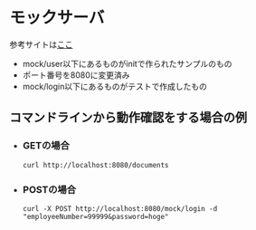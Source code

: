 # モックサーバ

参考サイトは[ここ](https://qiita.com/arenahito/items/75e59b921497f5427b69)

- mock/user以下にあるものがinitで作られたサンプルのもの
- ポート番号を8080に変更済み
- mock/login以下にあるものがテストで作成したもの


## コマンドラインから動作確認をする場合の例

- ### GETの場合
    ```
    curl http://localhost:8080/documents
    ```

- ### POSTの場合
    ```
    curl -X POST http://localhost:8080/mock/login -d "employeeNumber=99999&password=hoge"
    ```

